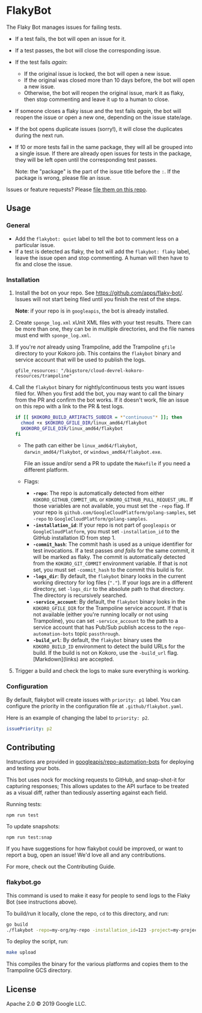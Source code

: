 # FlakyBot

The Flaky Bot manages issues for failing tests.

* If a test fails, the bot will open an issue for it.
* If a test passes, the bot will close the corresponding issue.
* If the test fails _again_:
  * If the original issue is locked, the bot will open a new issue.
  * If the original was closed more than 10 days before, the bot will open a new
    issue.
  * Otherwise, the bot will reopen the original issue, mark it as flaky, then
    stop commenting and leave it up to a human to close.
* If someone closes a flaky issue and the test fails _again_, the bot will
  reopen the issue or open a new one, depending on the issue state/age.
* If the bot opens duplicate issues (sorry!), it will close the duplicates
  during the next run.
* If 10 or more tests fail in the same package, they will all be grouped into a
  single issue. If there are already open issues for tests in the package, they
  will be left open until the corresponding test passes.

  Note: the "package" is the part of the issue title before the `:`. If the
  package is wrong, please file an issue.

Issues or feature requests? Please
[file them on this repo](https://github.com/googleapis/repo-automation-bots/issues/new).

## Usage

### General

* Add the `flakybot: quiet` label to tell the bot to comment less on a
  particular issue.
* If a test is detected as flaky, the bot will add the `flakybot: flaky` label,
  leave the issue open and stop commenting. A human will then have to fix and
  close the issue.

### Installation

1. Install the bot on your repo. See https://github.com/apps/flaky-bot/.
   Issues will not start being filed until you finish the rest of the steps.

   **Note**: if your repo is in `googleapis`, the bot is already installed.
1. Create `sponge_log.xml` xUnit XML files with your test results. There can be
   more than one, they can be in multiple directories, and the file names must
   end with `sponge_log.xml`.
1. If you're _not_ already using Trampoline, add the Trampoline `gfile`
   directory to your Kokoro job. This contains the `flakybot` binary and service
   account that will be used to publish the logs.

   ```
   gfile_resources: "/bigstore/cloud-devrel-kokoro-resources/trampoline"
   ```
1. Call the `flakybot` binary for nightly/continuous tests you want issues
   filed for.
   When you first add the bot, you may want to call the binary from the PR and
   confirm the bot works. If it doesn't work, file an issue on this repo with a
   link to the PR & test logs.

   ```bash
   if [[ $KOKORO_BUILD_ARTIFACTS_SUBDIR = *"continuous"* ]]; then
     chmod +x $KOKORO_GFILE_DIR/linux_amd64/flakybot
     $KOKORO_GFILE_DIR/linux_amd64/flakybot
   fi
   ```

   * The path can either be `linux_amd64/flakybot`, `darwin_amd64/flakybot`, or
     `windows_amd64/flakybot.exe`.

     File an issue and/or send a PR to update the `Makefile` if you need a
     different platform.
   * Flags:
      * **`-repo`**: The repo is automatically detected from either
        `KOKORO_GITHUB_COMMIT_URL` or `KOKORO_GITHUB_PULL_REQUEST_URL`. If those
        variables are not available, you must set the `-repo` flag.
        If your repo is
        `github.com/GoogleCloudPlatform/golang-samples`, set `-repo` to
        `GoogleCloudPlatform/golang-samples`.
      * **`-installation_id`**: If your repo is not part of `googleapis` or
        `GoogleCloudPlatform`, you must set `-installation_id` to the
        GitHub installation ID from step 1.
      * **`-commit_hash`**: The commit hash is used as a unique identifier for
        test invocations. If a test passes _and fails_ for the same commit, it
        will be marked as flaky. The commit is automatically detected from the
        `KOKORO_GIT_COMMIT` environment variable. If that is not set, you must
        set `-commit_hash` to the commit this build is for.
      * **`-logs_dir`**: By default, the `flakybot` binary looks in the current
        working directory for log files (`"."`).
        If your logs are in a different directory, set `-logs_dir` to the
        absolute path to that directory. The directory is recursively searched.
      * **`-service_account`**: By default, the `flakybot` binary looks in the
        `KOKORO_GFILE_DIR` for the Trampoline service account. If that is not
        available (either you're running locally or not using Trampoline), you
        can set `-service_account` to the path to a service account that has
        Pub/Sub publish access to the `repo-automation-bots` topic
        `passthrough`.
      * **`-build_url`**: By default, the `flakybot` binary uses the
        `KOKORO_BUILD_ID` environment to detect the build URLs for the build. If
        the build is not on Kokoro, use the `-build_url` flag.
        \[Markdown\](links) are accepted.
1. Trigger a build and check the logs to make sure everything is working.

### Configuration

By default, flakybot will create issues with `priority: p1` label. You
can configure the priority in the configuration file at
`.github/flakybot.yaml`.

Here is an example of changing the label to `priority: p2`.

```yaml
issuePriority: p2
```


## Contributing

Instructions are provided in [googleapis/repo-automation-bots](https://github.com/googleapis/repo-automation-bots/blob/main/README.md) for deploying and testing your bots.

This bot uses nock for mocking requests to GitHub, and snap-shot-it for capturing responses; This allows updates to the API surface to be treated as a visual diff, rather than tediously asserting against each field.

Running tests:

`npm run test`

To update snapshots:

`npm run test:snap`

If you have suggestions for how flakybot could be improved, or want to report a bug, open an issue! We'd love all and any contributions.

For more, check out the Contributing Guide.

### flakybot.go

This command is used to make it easy for people to send logs to the Flaky
Bot (see instructions above).

To build/run it locally, clone the repo, `cd` to this directory, and run:

```bash
go build
./flakybot -repo=my-org/my-repo -installation_id=123 -project=my-project
```

To deploy the script, run:

```bash
make upload
```

This compiles the binary for the various platforms and copies them to the
Trampoline GCS directory.

## License

Apache 2.0 © 2019 Google LLC.
